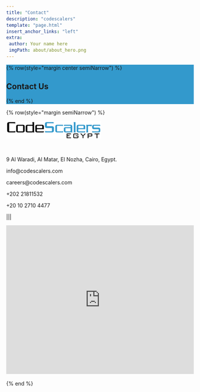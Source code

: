 ```yaml
---
title: "Contact"
description: "codescalers"
template: "page.html"
insert_anchor_links: "left"
extra:
 author: Your name here
 imgPath: about/about_hero.png
---
```


<div style="background-color:#3399cc">
<div class="container mx-auto">
{% row(style="margin center semiNarrow") %}

<h2 class="text-white font-bold">Contact Us</h2>

<!-- ![Image](contact_hero.png#mx-auto) -->

{% end %}

<!-- <div>
<h2 class="blue font-bold">Contact Us</h2>
<hr class="mb-4" style="border-width: 1px; width:40%; border-color: #3399CC;">

<form class="w-full mt-10 contact_form" method="POST" id="contact-form" name="contact_form" action="https://formspree.io/f/mknykkel">
  <div class="alert" style="display: none;"></div>
  <input type="hidden" name="_next" value="/thanks" />
  <input type="hidden" name="smtp_key" value="None" />
  <input type="hidden" name="receiver_email" value="info@codescalers.com" />
  <input type="hidden" name="format" value="json" />
  <input type="hidden" name="subject" value="About CodeScalers.com" />
  <input type="hidden" name="g-recaptcha-response" id="recaptchaResponse" />
  
  <div style="display: none;">
    <input type="text" id="honeypot" name="honeypot" />
  </div>
  
  <div class="form-group mb-6">
    <input name="sender_name" required placeholder="Name" class="form-control input-lg w-full px-3 py-3 text-sm font-normal text-gray-700 bg-white border border-solid border-gray-300 rounded focus:text-gray-700 focus:bg-white focus:border-blue-600 focus:outline-none" type="text" />
  </div>
  
  <div class="form-group mb-6">
    <input name="sender_email" required placeholder="Email" class="form-control input-lg w-full px-3 py-3 text-sm font-normal text-gray-700 bg-white border border-solid border-gray-300 rounded focus:text-gray-700 focus:bg-white focus:border-blue-600 focus:outline-none" type="email" />
  </div>
  
  <div class="form-group mb-6">
    <textarea name="body" required rows="3" placeholder="Message" class="form-control input-lg w-full px-3 py-1.5 text-sm font-normal text-gray-700 bg-white border border-solid border-gray-300 rounded focus:text-gray-700 focus:bg-white focus:border-blue-600 focus:outline-none"></textarea>
  </div>

  <!-- Google reCAPTCHA -->
  <!-- <div class="g-recaptcha" class="mb-5" data-sitekey="6LfcCvgqAAAAAGOkHnYk3LjljN5Qn3-xjQS1t9iv"></div> 


<div id="recaptcha-form-error" class="hidden bg-red-200 rounded py-1 px-2 text-sm sm:text-md">
    Please fill the recaptcha checkbox.
</div>

<div id="recaptcha-form-success" class="hidden bg-green-200 rounded py-1 px-2 text-sm sm:text-md">
    Recaptcha validated Successfully..!
    <a href="/" class="px-2 text-slate-800">Retry</a>
</div>

  <button type="submit" class="text-white apply w-full my-4" data-loading-text="Sending...">
    Send us an email
  </button>
</form>
</div>

</div> -->

<!-- map section -->
</div>
</div>

<div class="bg-gray-100">

<div class="container mx-auto">

{% row(style="margin semiNarrow") %}
       
 ![Image](logo-egypt.png) 

 <br>        
                   
  <p class="text-gray-700 text-base mb-2">
    <span class="fa fa-home color-lead blue mr-2 pb-3"></span> 9 Al
    Waradi, Al Matar, El Nozha, Cairo, Egypt.
  </p>
  <p class="text-gray-700 text-base mb-2">
    <span class="fa fa-envelope blue mr-2 pb-3.5"></span
    >info@codescalers.com
  </p>
  <p class="text-gray-700 text-base mb-2">
    <span class="fa fa-briefcase blue mr-2 pb-3.5"></span
    >careers@codescalers.com
  </p>
  <p class="text-gray-700 text-base mb-2">
    <span class="fa fa-phone-square blue mr-2 pb-3"></span>+202 21811532
    
  </p>
  <p class="text-gray-700 text-base mb-2">
    <span class="fa fa-phone blue mr-2 pb-3"></span>+20 10 2710 4477 
  </p>
      
|||

<iframe src="https://www.google.com/maps/embed?pb=!1m18!1m12!1m3!1d3451.4368545850252!2d31.347373015452234!3d30.110310622412197!2m3!1f0!2f0!3f0!3m2!1i1024!2i768!4f13.1!3m3!1m2!1s0x1458156b095611a7%3A0x4fd95e1fe9c1546c!2sCodescalers%20Egypt!5e0!3m2!1sen!2seg!4v1605737214442!5m2!1sen!2seg"
style="border: 0; width: 100%; height: 400px;">
</iframe>
          
{% end %}

</div>
</div>

<style scoped>
  .apply {
    background-color: #3399CC !important;
    border-radius: 4px !important;
  }
  .apply:hover {
    background-color: #54b0df !important;
  }
</style>
